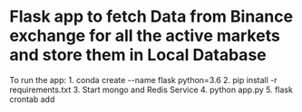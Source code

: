 # Flask app to fetch Data from Binance exchange for all the active markets and store them in Local Database
To run the app:
	1. conda create --name flask python=3.6
	2. pip install -r requirements.txt
	3. Start mongo and Redis Service
	4. python app.py
	5. flask crontab add
